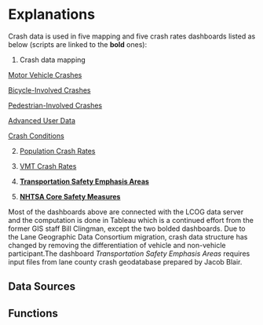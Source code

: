 # Explanations

Crash data is used in five mapping and five crash rates dashboards listed as below (scripts are linked to the **bold** ones):

1. Crash data mapping

  [Motor Vehicle Crashes](https://www.lcog.org/914/Motor-Vehicle-Crashes)

  [Bicycle-Involved Crashes](https://www.lcog.org/916/Bicycle-Involved-Crashes) 

  [Pedestrian-Involved Crashes](https://www.lcog.org/917/Pedestrian-Involved-Crashes)

  [Advanced User Data](https://www.lcog.org/913/Advanced-User-Data)

  [Crash Conditions](https://www.lcog.org/938/Crash-Conditions)

2. [Population Crash Rates](https://www.lcog.org/891/Population-Crash-Rates)

3. [VMT Crash Rates](https://www.lcog.org/892/VMT-Crash-Rates)

4. [**Transportation Safety Emphasis Areas**](https://www.lcog.org/912/Transportation-Safety-Emphasis-Areas)

5. [**NHTSA Core Safety Measures**](https://www.lcog.org/899/NHTSA-Core-Safety-Measures)

Most of the dashboards above are connected with the LCOG data server and the computation is done in Tableau which is a continued effort from the former GIS staff Bill Clingman, except the two bolded dashboards. Due to the Lane Geographic Data Consortium migration, crash data structure has changed by removing the differentiation of vehicle and non-vehicle participant.The dashboard *Transportation Safety Emphasis Areas* requires input files from lane county crash geodatabase prepared by Jacob Blair.

## Data Sources




## Functions
